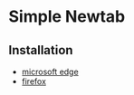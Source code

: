 # Simple Newtab

## Installation

- [microsoft edge](https://microsoftedge.microsoft.com/addons/detail/simple-newtab/pmldkljjfgngoidjkbjjfnipaocgpdkh)
- [firefox](https://addons.mozilla.org/zh-CN/firefox/addon/simple-newtab/?utm_source=addons.mozilla.org&utm_medium=referral&utm_content=search)
